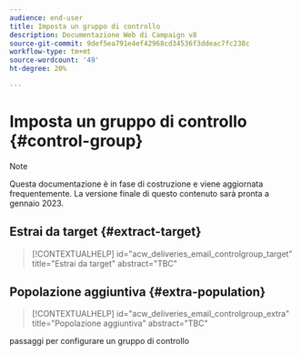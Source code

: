 ```yaml
---
audience: end-user
title: Imposta un gruppo di controllo
description: Documentazione Web di Campaign v8
source-git-commit: 9def5ea791e4ef42968cd34536f3ddeac7fc238c
workflow-type: tm+mt
source-wordcount: '49'
ht-degree: 20%

---
```


# Imposta un gruppo di controllo {#control-group}

>[!NOTE]
>
>Questa documentazione è in fase di costruzione e viene aggiornata frequentemente. La versione finale di questo contenuto sarà pronta a gennaio 2023.

## Estrai da target {#extract-target}

>[!CONTEXTUALHELP]
>id="acw_deliveries_email_controlgroup_target"
>title="Estrai da target"
>abstract="TBC"

## Popolazione aggiuntiva {#extra-population}

>[!CONTEXTUALHELP]
>id="acw_deliveries_email_controlgroup_extra"
>title="Popolazione aggiuntiva"
>abstract="TBC"

passaggi per configurare un gruppo di controllo
